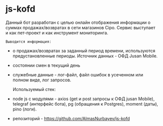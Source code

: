 # js-kofd
Данный бот разработан с целью онлайн отображения информации о суммах продажах/возвратах в сети магазинов Cipo.
Сервис выступает и как пет-проект и как инструмент мониторинга.

    Выводится информация:
  - о продажах/возвратах за заданный период времени, используются предустановленные периоды. Источник данных - ОФД Jusan Mobile.  
  - состоянии смен в текущий день
  - служебные данные - лог-файл, файл ошибок в усеченном или полном виде, лог запросов.
            
    Используемый стек:
  - node js с модулями - axios (get и post запросы к ОФД jusan Mobile), telegraf (интерфейс бота), pg (обращения к Postgres), moment (даты), pino (логи).
  - репозиторий - https://github.com/AlmasNurbayev/js-kofd
